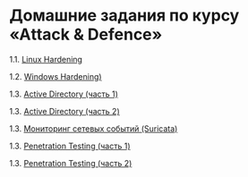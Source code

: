 # Домашние задания по курсу «Аttack & Defence»

1.1. [Linux Hardening]()

1.2. [Windows Hardening)]()

1.3. [Active Directory (часть 1)]()

1.3. [Active Directory (часть 2)]()

1.3. [Мониторинг сетевых событий (Suricata)]()

1.3. [Penetration Testing (часть 1)]()

1.3. [Penetration Testing (часть 2)]()
